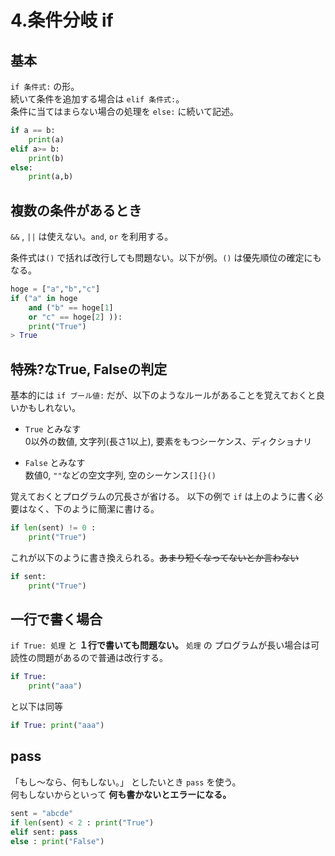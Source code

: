 
# 4.条件分岐 if

## 基本
`if 条件式:` の形。  
続いて条件を追加する場合は `elif 条件式:`。  
条件に当てはまらない場合の処理を `else:` に続いて記述。

```py
if a == b:
    print(a)
elif a>= b:
    print(b)
else:
    print(a,b)
```

## 複数の条件があるとき
`&&` , `||` は使えない。`and`, `or` を利用する。  

条件式は`()` で括れば改行しても問題ない。以下が例。`()` は優先順位の確定にもなる。

```py
hoge = ["a","b","c"]
if ("a" in hoge
    and ("b" == hoge[1]
    or "c" == hoge[2] )):
    print("True")
> True
```

## 特殊?なTrue, Falseの判定
基本的には `if ブール値:` だが、以下のようなルールがあることを覚えておくと良いかもしれない。

- `True` とみなす  
0以外の数値, 文字列(長さ1以上), 要素をもつシーケンス、ディクショナリ

- `False` とみなす  
数値0, `""`などの空文字列, 空のシーケンス`[]{}()`

覚えておくとプログラムの冗長さが省ける。
以下の例で `if` は上のように書く必要はなく、下のように簡潔に書ける。
```py
if len(sent) != 0 : 
    print("True")
```
これが以下のように書き換えられる。~~あまり短くなってないとか言わない~~
```py
if sent: 
    print("True")
```

## 一行で書く場合
`if True: 処理` と **１行で書いても問題ない。**  `処理` の プログラムが長い場合は可読性の問題があるので普通は改行する。

```py
if True:
    print("aaa")
```
と以下は同等
```py
if True: print("aaa")
```

## pass
「もし～なら、何もしない。」
としたいとき `pass` を使う。  
何もしないからといって **何も書かないとエラーになる。**

```py
sent = "abcde"
if len(sent) < 2 : print("True")
elif sent: pass
else : print("False")
```
